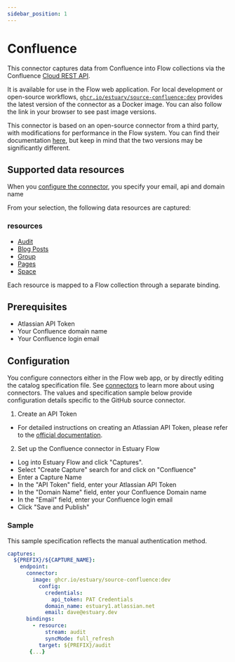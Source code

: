 ```yaml
---
sidebar_position: 1
---
```

# Confluence

This connector captures data from Confluence into Flow collections via the Confluence [Cloud REST API](https://developer.atlassian.com/cloud/confluence/rest/v1/intro/#about).

It is available for use in the Flow web application. For local development or open-source workflows, [`ghcr.io/estuary/source-confluence:dev`](https://ghcr.io/estuary/source-confluence:dev) provides the latest version of the connector as a Docker image. You can also follow the link in your browser to see past image versions.

This connector is based on an open-source connector from a third party, with modifications for performance in the Flow system.
You can find their documentation [here](https://docs.airbyte.com/integrations/sources/confluence/),
but keep in mind that the two versions may be significantly different.

## Supported data resources

When you [configure the connector](#endpoint), you specify your email, api and domain name

From your selection, the following data resources are captured:

### resources

 - [Audit](https://developer.atlassian.com/cloud/confluence/rest/api-group-audit/#api-wiki-rest-api-audit-get) 
 - [Blog Posts](https://developer.atlassian.com/cloud/confluence/rest/api-group-content/#api-wiki-rest-api-content-get) 
 - [Group](https://developer.atlassian.com/cloud/confluence/rest/api-group-group/#api-wiki-rest-api-group-get) 
 - [Pages](https://developer.atlassian.com/cloud/confluence/rest/api-group-content/#api-wiki-rest-api-content-get) 
 - [Space](https://developer.atlassian.com/cloud/confluence/rest/api-group-space/#api-wiki-rest-api-space-get) 

Each resource is mapped to a Flow collection through a separate binding.

## Prerequisites

 - Atlassian API Token
 - Your Confluence domain name
 - Your Confluence login email

## Configuration

You configure connectors either in the Flow web app, or by directly editing the catalog specification file.
See [connectors](../../../concepts/connectors.md#using-connectors) to learn more about using connectors. The values and specification sample below provide configuration details specific to the GitHub source connector.

1. Create an API Token 
 - For detailed instructions on creating an Atlassian API Token, please refer to the [official documentation](https://support.atlassian.com/atlassian-account/docs/manage-api-tokens-for-your-atlassian-account/).
2. Set up the Confluence connector in Estuary Flow
 - Log into Estuary Flow and click "Captures".
 - Select "Create Capture" search for and click on "Confluence"
 - Enter a Capture Name
 - In the "API Token" field, enter your Atlassian API Token
 - In the "Domain Name" field, enter your Confluence Domain name
 - In the "Email" field, enter your Confluence login email
 - Click "Save and Publish"


### Sample

This sample specification reflects the manual authentication method.

```yaml
captures:
  ${PREFIX}/${CAPTURE_NAME}:
    endpoint:
      connector:
        image: ghcr.io/estuary/source-confluence:dev
          config:
            credentials:
              api_token: PAT Credentials
            domain_name: estuary1.atlassian.net
            email: dave@estuary.dev
      bindings:
        - resource:
            stream: audit
            syncMode: full_refresh
          target: ${PREFIX}/audit
       {...}
```
